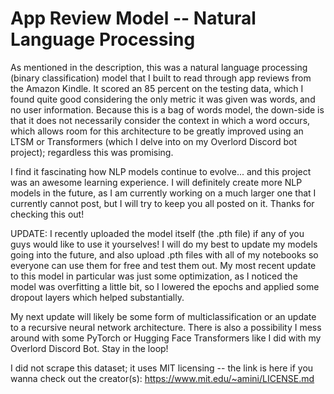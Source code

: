 # App Review Model -- Natural Language Processing
As mentioned in the description, this was a natural language processing (binary classification) model that I built to read through app reviews from the Amazon Kindle. It scored an 85 percent on the testing data, which I found quite good considering the only metric it was given was words, and no user information. Because this is a bag of words model, the down-side is that it does not necessarily consider the context in which a word occurs, which allows room for this architecture to be greatly improved using an LTSM or Transformers (which I delve into on my Overlord Discord bot project); regardless this was promising.

I find it fascinating how NLP models continue to evolve... and this project was an awesome learning experience. I will definitely create more NLP models in the future, as I am currently working on a much larger one that I currently cannot post, but I will try to keep you all posted on it. Thanks for checking this out!

UPDATE: I recently uploaded the model itself (the .pth file) if any of you guys would like to use it yourselves! I will do my best to update my models going into the future, and also upload .pth files with all of my notebooks so everyone can use them for free and test them out. My most recent update to this model in particular was just some optimization, as I noticed the model was overfitting a little bit, so I lowered the epochs and applied some dropout layers which helped substantially.

My next update will likely be some form of multiclassification or an update to a recursive neural network architecture. There is also a possibility I mess around with some PyTorch or Hugging Face Transformers like I did with my Overlord Discord Bot. Stay in the loop!

I did not scrape this dataset; it uses MIT licensing -- the link is here if you wanna check out the creator(s): https://www.mit.edu/~amini/LICENSE.md 
